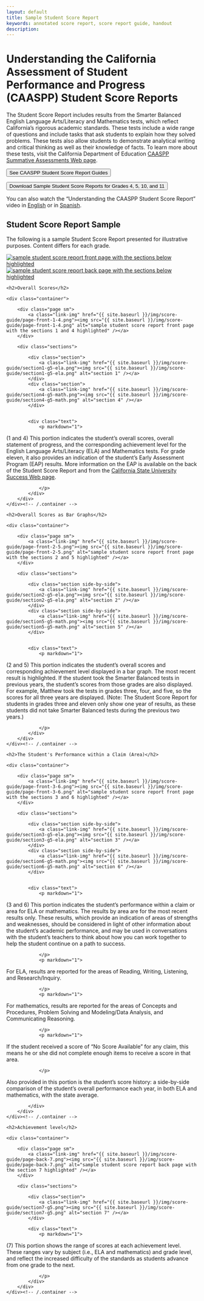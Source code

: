 ```yaml
---
layout: default
title: Sample Student Score Report
keywords: annotated score report, score report guide, handout
description:
---
```


# Understanding the California Assessment of Student Performance and Progress (CAASPP) Student Score Reports

The Student Score Report includes results from the Smarter Balanced English Language Arts/Literacy and Mathematics tests, which reflect California’s rigorous academic standards. These tests include a wide range of questions and include tasks that ask students to explain how they solved problems. These tests also allow students to demonstrate analytical writing and critical thinking as well as their knowledge of facts. To learn more about these tests,
visit the California Department of Education [CAASPP Summative Assessments Web page](http://www.cde.ca.gov/ta/tg/ca/).

<button type="button" class="btn-blue" data-link="http://www.cde.ca.gov/ta/tg/ca/caasppssreports.asp">See CAASPP Student Score Report Guides</button>

<button type="button" class="btn-blue" data-link="http://www.cde.ca.gov/ta/tg/ca/documents/caaspp1617ssr.pdf">Download Sample Student Score Reports for Grades 4, 5, 10, and 11</button>


You can also watch the “Understanding the CAASPP Student Score Report” video in
[English](https://www.youtube.com/watch?v=PoxPJtFbBKE) or in
[Spanish](https://www.youtube.com/watch?v=nH5akLIA69w).


## Student Score Report Sample

<div class="block" markdown="1">

The following is a sample Student Score Report presented for illustrative purposes. Content differs for each grade.

<div class="page">
	<a class="link-img" href="{{ site.baseurl }}/img/score-guide/Annotated-CAASPP-SSRGrade5-front.png"><img src="{{ site.baseurl }}/img/score-guide/Annotated-CAASPP-SSRGrade5-front.png" alt="sample student score report front page with the sections below highlighted" /></a>
</div>
<div class="page">
	<a class="link-img" href="{{ site.baseurl }}/img/score-guide/Annotated-CAASPP-SSRGrade5-back.png"><img src="{{ site.baseurl }}/img/score-guide/Annotated-CAASPP-SSRGrade5-back.png"  alt="sample student score report back page with the sections below highlighted" /></a>
</div>

</div><!-- /.block -->




<div class="block w-sections">

	<h2>Overall Scores</h2>

	<div class="container">

		<div class="page sm">
			<a class="link-img" href="{{ site.baseurl }}/img/score-guide/page-front-1-4.png"><img src="{{ site.baseurl }}/img/score-guide/page-front-1-4.png" alt="sample student score report front page with the sections 1 and 4 highlighted" /></a>
		</div>

		<div class="sections">

			<div class="section">
				<a class="link-img" href="{{ site.baseurl }}/img/score-guide/section1-g5-ela.png"><img src="{{ site.baseurl }}/img/score-guide/section1-g5-ela.png" alt="section 1" /></a>
			</div>
			<div class="section">
				<a class="link-img" href="{{ site.baseurl }}/img/score-guide/section4-g5-math.png"><img src="{{ site.baseurl }}/img/score-guide/section4-g5-math.png" alt="section 4" /></a>
			</div>


			<div class="text">
				<p markdown="1">

(1 and 4) This portion indicates the student’s overall scores, overall statement of progress, and the corresponding achievement level for the English Language Arts/Literacy (ELA) and Mathematics tests. For grade eleven, it also provides an indication of the student’s Early Assessment Program (EAP) results. More information on the EAP is available on the back of the Student Score Report and from the [California State University Success Web page](https://www.csusuccess.org/).

				</p>
			</div>			
		</div>
	</div><!-- /.container -->
</div><!-- /.block -->



<div class="block w-sections">

	<h2>Overall Scores as Bar Graphs</h2>

	<div class="container">

		<div class="page sm">
			<a class="link-img" href="{{ site.baseurl }}/img/score-guide/page-front-2-5.png"><img src="{{ site.baseurl }}/img/score-guide/page-front-2-5.png" alt="sample student score report front page with the sections 2 and 5 highlighted" /></a>
		</div>

		<div class="sections">

			<div class="section side-by-side">
				<a class="link-img" href="{{ site.baseurl }}/img/score-guide/section2-g5-ela.png"><img src="{{ site.baseurl }}/img/score-guide/section2-g5-ela.png" alt="section 2" /></a>
			</div>
			<div class="section side-by-side">
				<a class="link-img" href="{{ site.baseurl }}/img/score-guide/section5-g5-math.png"><img src="{{ site.baseurl }}/img/score-guide/section5-g5-math.png" alt="section 5" /></a>
			</div>


			<div class="text">
				<p markdown="1">

(2 and 5) This portion indicates the student’s overall scores and corresponding achievement level displayed in a bar graph. The most recent result is highlighted. If the student took the Smarter Balanced tests in previous years, the student’s scores from those grades are also displayed. For example, Matthew took the tests in grades three, four, and five, so  the scores for all three years  are displayed. (Note: The Student Score Report for students in grades three and eleven only show one year of results, as these students did not take Smarter Balanced tests during the previous two years.)


				</p>
			</div>			
		</div>
	</div><!-- /.container -->
</div><!-- /.block -->






<div class="block w-sections">

	<h2>The Student's Performance within a Claim (Area)</h2>

	<div class="container">

		<div class="page sm">
			<a class="link-img" href="{{ site.baseurl }}/img/score-guide/page-front-3-6.png"><img src="{{ site.baseurl }}/img/score-guide/page-front-3-6.png" alt="sample student score report front page with the sections 3 and 6 highlighted" /></a>
		</div>

		<div class="sections">

			<div class="section side-by-side">
				<a class="link-img" href="{{ site.baseurl }}/img/score-guide/section3-g5-ela.png"><img src="{{ site.baseurl }}/img/score-guide/section3-g5-ela.png" alt="section 3" /></a>
			</div>
			<div class="section side-by-side">
				<a class="link-img" href="{{ site.baseurl }}/img/score-guide/section6-g5-math.png"><img src="{{ site.baseurl }}/img/score-guide/section6-g5-math.png" alt="section 6" /></a>
			</div>


			<div class="text">
				<p markdown="1">

(3 and 6) This portion indicates the student’s performance within a claim or area for ELA or mathematics. The results by area are for the most recent results only. These results, which provide an indication of areas of strengths and weaknesses, should be considered in light of other information about the student’s academic performance, and may be used in conversations with the student’s teachers to think about how you can work together to help the student continue on a path to success.

				</p>
				<p markdown="1">

For ELA, results are reported for the areas of Reading, Writing, Listening, and Research/Inquiry.

				</p>
				<p markdown="1">

For mathematics, results are reported for the areas of Concepts and Procedures, Problem Solving and Modeling/Data Analysis, and Communicating Reasoning.

				</p>
				<p markdown="1">

If the student received a score of “No Score Available” for any claim, this means he or she did not complete enough items to receive a score in that area.

				</p>
<p markdown="1">
Also provided in this portion is the student’s score history: a side-by-side comparison of the student’s overall performance each year, in both ELA and mathematics, with the state average.
</p>

			</div>			
		</div>
	</div><!-- /.container -->
</div><!-- /.block -->






<div class="block w-sections">

	<h2>Achievement level</h2>

	<div class="container">

		<div class="page sm">
			<a class="link-img" href="{{ site.baseurl }}/img/score-guide/page-back-7.png"><img src="{{ site.baseurl }}/img/score-guide/page-back-7.png" alt="sample student score report back page with the section 7 highlighted" /></a>
		</div>

		<div class="sections">

			<div class="section">
				<a class="link-img" href="{{ site.baseurl }}/img/score-guide/section7-g5.png"><img src="{{ site.baseurl }}/img/score-guide/section7-g5.png" alt="section 7" /></a>
			</div>

			<div class="text">
				<p markdown="1">

(7) This portion shows the range of scores at each achievement level. These ranges vary by subject (i.e., ELA and mathematics) and grade level, and reflect the increased difficulty of the standards as students advance from one grade to the next.

				</p>
			</div>			
		</div>
	</div><!-- /.container -->
</div><!-- /.block -->
